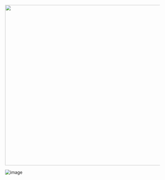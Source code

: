 <p align="center">
  <img width="750" height="525" src="https://user-images.githubusercontent.com/98710900/203857335-df22d718-5772-4e12-88e9-1c3b3f38d4d0.png">
</p>

![image](https://user-images.githubusercontent.com/98710900/203857335-df22d718-5772-4e12-88e9-1c3b3f38d4d0.png)

